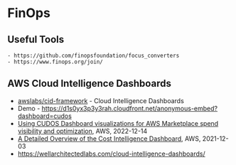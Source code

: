 # FinOps

## Useful Tools
    - https://github.com/finopsfoundation/focus_converters
    - https://www.finops.org/join/

## AWS Cloud Intelligence Dashboards
- [awslabs/cid-framework](https://github.com/awslabs/cid-framework) - Cloud Intelligence Dashboards
- Demo - https://d1s0yx3p3y3rah.cloudfront.net/anonymous-embed?dashboard=cudos
- [Using CUDOS Dashboard visualizations for AWS Marketplace spend visibility and optimization](https://aws.amazon.com/blogs/awsmarketplace/using-cudos-dashboard-visualizations-aws-marketplace-spend-visibility-optimization/), AWS, 2022-12-14
- [A Detailed Overview of the Cost Intelligence Dashboard](https://aws.amazon.com/blogs/aws-cloud-financial-management/a-detailed-overview-of-the-cost-intelligence-dashboard/), AWS, 2021-12-03
- https://wellarchitectedlabs.com/cloud-intelligence-dashboards/
